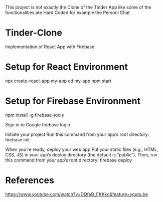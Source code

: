 This project is not exactly the Clone of the Tinder App like some of the functionalities are Hard Coded for example the Personl Chat 
# Tinder-Clone
Implementation of React App with Firebase
# Setup for React Environment
npx create-react-app my-app 
cd my-app 
npm start
# Setup for Firebase Environment
npm install -g firebase-tools

Sign in to Google
firebase login

Initiate your project
Run this command from your app’s root directory:
firebase init

When you’re ready, deploy your web app
Put your static files (e.g., HTML, CSS, JS) in your app’s deploy directory (the default is “public”). Then, run this command from your app’s root directory:
firebase deploy

# References
https://www.youtube.com/watch?v=DQfeB_FKKkc&feature=youtu.be
